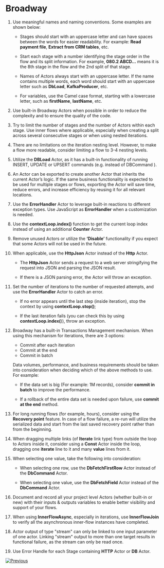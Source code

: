 # Broadway 

1. Use meaningful names and naming conventions. Some examples are shown below: 

    * Stages should start with an uppercase letter and can have spaces between the words for easier readability.  For example:  **Read payment file**, **Extract from CRM tables**, etc. 

    * Start each stage with a number identifying the stage order in the flow and its split information. For example, 
      **080.2 ABCD…** means it is the 8th stage in the flow and the 2nd split of that stage.

    * Names of Actors always start with an uppercase letter. If the name contains multiple words, each word should start with an uppercase letter such as **DbLoad**, **KafkaProducer**, etc.

    * For variables, use the Camel case format, starting with a lowercase letter, such as **firstName**, **lastName**, etc.  

2. Use built-in Broadway Actors when possible in order to reduce the complexity and to ensure the quality of the code.
  
3. Try to limit the number of stages and the number of Actors within each stage. Use inner flows where applicable, especially when creating a split across several consecutive stages or when using nested iterations.
  
4. There are no limitations on the iteration nesting level. However, to make a flow more readable, consider limiting a flow to 3-4 nesting levels.
  
5. Utilize the **DBLoad** Actor, as it has a built-in functionality of running INSERT, UPDATE or UPSERT commands (e.g. instead of DBCommand ).
  
6. An Actor can be exported to create another Actor that inherits the current Actor’s logic. If the same business functionality is expected to be used for multiple stages or flows, exporting the Actor will save time, reduce errors, and increase efficiency by reusing it for all relevant locations.
  
7. Use the  **ErrorHandler** Actor to leverage built-in reactions to different exception types. Use JavaScript as **ErrorHandler** when a customization is needed.
  
8. Use the **contextLoop.index()** function to get the current loop index instead of using an additional **Counter** Actor.
  
9. Remove unused Actors or utilize the **‘Disable’** functionality if you expect that some Actors will not be used in the future.

10. When applicable, use the **HttpJson** Actor instead of the **Http** Actor.

    * The **HttpJson** Actor sends a request to a web server stringifying the request into JSON and parsing the JSON result.

    * If there is a JSON parsing error, the Actor will throw an exception. 
    
11. Set the number of iterations to the number of requested attempts, and use the **ErrorHandler** Actor to catch an error. 

    * If no error appears until the last step (inside iteration), stop the context by using **contextLoop.stop()**;

    * If the last iteration fails (you can check this by using **contextLoop.index(**)), throw an exception.
    
12. Broadway has a built-in Transactions Management mechanism. When using this mechanism for iterations, there are 3 options:

    * Commit after each iteration 
    * Commit at the end
    * Commit in batch

    Data volumes, performance, and business requirements should be taken into consideration when deciding which of the above methods to use. For example:

	 - If the data set is big (For example: 1M records), consider **commit in batch** to improve the performance.  

	 - If a rollback of the entire data set is needed upon failure, use **commit at the end** method.

13. For long running flows (for example, hours), consider using the **Recovery point** feature. In case of a flow failure, a re-run will utilize the serialized data and start from the last saved recovery point rather than from the beginning.
  
14. When dragging multiple links (of **Iterate** link type) from outside the loop to Actors inside it, consider using a **Const** Actor inside the loop, dragging one **iterate** line to it and many **value** lines from it.

15. When selecting one value, take the following into consideration: 

    * When selecting one row, use the **DbFetchFirstRow** Actor instead of the **DbCommand** Actor. 

    * When selecting one value, use the **DbFetchField** Actor instead of the **DbCommand** Actor.
    
16. Document and record all your project level Actors (whether built-in or new) with their inputs & outputs variables to enable better visibility and support of your flows.

17. When using **InnerFlowAsync**, especially in iterations, use **InnerFlowJoin** to verify all the asynchronous inner-flow instances have completed.

18. Actor output of type "stream" can only be linked to one input parameter of one actor. Linking "stream" output to more than one target results in functional failure, as the stream can only be read once.

19. Use Error Handle for each Stage containing **HTTP** Actor or **DB** Actor.

[![Previous](/articles/images/Previous.png)](/articles/COE/Fabric_Implementation_Best_Practices/best_practice_security.md) 
